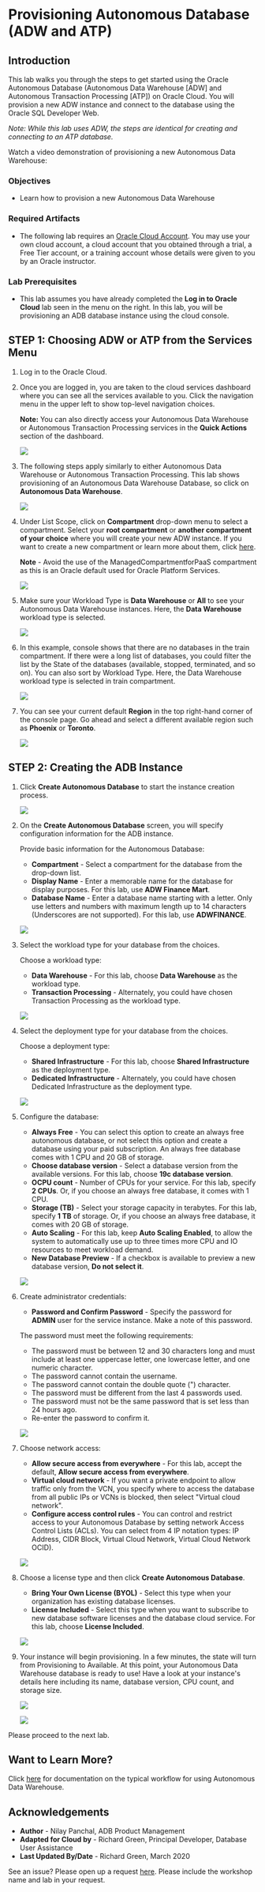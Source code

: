 # Provisioning Autonomous Database (ADW and ATP)

## Introduction

This lab walks you through the steps to get started using the Oracle Autonomous Database (Autonomous Data Warehouse [ADW] and Autonomous Transaction Processing [ATP]) on Oracle Cloud. You will provision a new ADW instance and connect to the database using the Oracle SQL Developer Web.

*Note: While this lab uses ADW, the steps are identical for creating and connecting to an ATP database.*

Watch a video demonstration of provisioning a new Autonomous Data Warehouse:

[](youtube:Q6hxMaAPghI)

### Objectives

- Learn how to provision a new Autonomous Data Warehouse

### Required Artifacts

- The following lab requires an <a href="https://www.oracle.com/cloud/free/" target="\_blank">Oracle Cloud Account</a>. You may use your own cloud account, a cloud account that you obtained through a trial, a Free Tier account, or a training account whose details were given to you by an Oracle instructor.

### Lab Prerequisites

- This lab assumes you have already completed the **Log in to Oracle Cloud** lab seen in the menu on the right. In this lab, you will be provisioning an ADB database instance using the cloud console.

## STEP 1: Choosing ADW or ATP from the Services Menu

1.  Log in to the Oracle Cloud.

2.  Once you are logged in, you are taken to the cloud services dashboard where you can see all the services available to you. Click the navigation menu in the upper left to show top-level navigation choices.

    __Note:__ You can also directly access your Autonomous Data Warehouse or Autonomous Transaction Processing services in the __Quick Actions__ section of the dashboard.

    ![](./images/Picture100-36.png " ")

3.  The following steps apply similarly to either Autonomous Data Warehouse or Autonomous Transaction Processing. This lab shows provisioning of an Autonomous Data Warehouse Database, so click on **Autonomous Data Warehouse**.

    ![](images/LabGuide1-39fb4a5b.png " ")

4.  Under List Scope, click on __Compartment__ drop-down menu to select a compartment. Select your __root compartment__ or __another compartment of your choice__ where you will create your new ADW instance. If you want to create a new compartment or learn more about them, click <a href="https://docs.cloud.oracle.com/iaas/Content/Identity/Tasks/managingcompartments.htm#three" target="\_blank">here</a>.

    __Note__ - Avoid the use of the ManagedCompartmentforPaaS compartment as this is an Oracle default used for Oracle Platform Services.

    ![](./images/step1.4-compartment.png " ")

5.  Make sure your Workload Type is __Data Warehouse__ or __All__ to see your Autonomous Data Warehouse instances. Here, the **Data Warehouse** workload type is selected.

    ![](./images/step1.5-workloadtype.png " ")

6.  In this example, console shows that there are no databases in the train compartment. If there were a long list of databases, you could filter the list by the State of the databases (available, stopped, terminated, and so on). You can also sort by Workload Type. Here, the Data Warehouse workload type is selected in train compartment.

    ![](./images/Compartment.png " ")

7.  You can see your current default **Region** in the top right-hand corner of the console page. Go ahead and select a different available region such as **Phoenix** or **Toronto**.

    ![](./images/Region.png " ")

## STEP 2: Creating the ADB Instance

1.  Click **Create Autonomous Database** to start the instance creation process.

    ![](./images/Picture100-23.png " ")

2.  On the __Create Autonomous Database__ screen, you will specify configuration information for the ADB instance.

    Provide basic information for the Autonomous Database:

    - __Compartment__ - Select a compartment for the database from the drop-down list.
    - __Display Name__ - Enter a memorable name for the database for display purposes. For this lab, use __ADW Finance Mart__.
    - __Database Name__ - Enter a database name starting with a letter. Only use letters and numbers with maximum length up to 14 characters (Underscores are not supported). For this lab, use __ADWFINANCE__.

    ![](./images/Picture100-26.png " ")

3.  Select the workload type for your database from the choices.

    Choose a workload type:

    - __Data Warehouse__ - For this lab, choose __Data Warehouse__ as the workload type.
    - __Transaction Processing__ - Alternately, you could have chosen Transaction Processing as the workload type.

    ![](./images/Picture100-26b.png " ")

4.  Select the deployment type for your database from the choices.

    Choose a deployment type:

    - __Shared Infrastructure__ - For this lab, choose __Shared Infrastructure__ as the deployment type.
    - __Dedicated Infrastructure__ - Alternately, you could have chosen Dedicated Infrastructure as the deployment type.

    ![](./images/Picture100-26_deployment_type.png " ")

5.  Configure the database:

    - __Always Free__ - You can select this option to create an always free autonomous database, or not select this option and create a database using your paid subscription. An always free database comes with 1 CPU and 20 GB of storage.
    - __Choose database version__ - Select a database version from the available versions. For this lab, choose __19c database version__.
    - __OCPU count__ - Number of CPUs for your service. For this lab, specify __2 CPUs__. Or, if you choose an always free database, it comes with 1 CPU.
    - __Storage (TB)__ - Select your storage capacity in terabytes. For this lab, specify __1 TB__ of storage. Or, if you choose an always free database, it comes with 20 GB of storage.
    - __Auto Scaling__ - For this lab, keep __Auto Scaling Enabled__, to allow the system to automatically use up to three times more CPU and IO resources to meet workload demand.
    - __New Database Preview__ - If a checkbox is available to preview a new database version, __Do not select it__.

    ![](./images/Picture100-26c.png " ")

6.  Create administrator credentials:

    - __Password and Confirm Password__ - Specify the password for __ADMIN__ user for the service instance. Make a note of this password.

    The password must meet the following requirements:
    - The password must be between 12 and 30 characters long and must include at least one uppercase letter, one lowercase letter, and one numeric character.
    - The password cannot contain the username.
    - The password cannot contain the double quote (") character.
    - The password must be different from the last 4 passwords used.
    - The password must not be the same password that is set less than 24 hours ago.
    - Re-enter the password to confirm it.

    ![](./images/Picture100-26d.png " ")

7.  Choose network access:

    - __Allow secure access from everywhere__ - For this lab, accept the default, __Allow secure access from everywhere__.
    - __Virtual cloud network__ - If you want a private endpoint to allow traffic only from the VCN, you specify where to access the database from all public IPs or VCNs is blocked, then select "Virtual cloud network".
    - __Configure access control rules__ - You can control and restrict access to your Autonomous Database by setting network Access Control Lists (ACLs). You can select from 4 IP notation types: IP Address, CIDR Block, Virtual Cloud Network, Virtual Cloud Network OCID).

    ![](./images/Picture100-26e.png " ")

8.  Choose a license type and then click __Create Autonomous Database__.

    - __Bring Your Own License (BYOL)__ - Select this type when your organization has existing database licenses.
    - __License Included__ - Select this type when you want to subscribe to new database software licenses and the database cloud service.  For this lab, choose __License Included__.

    ![](./images/Picture100-27.png " ")

9.  Your instance will begin provisioning. In a few minutes, the state will turn from Provisioning to Available. At this point, your Autonomous Data Warehouse database is ready to use! Have a look at your instance's details here including its name, database version, CPU count, and storage size.

    ![](./images/Picture100-32.png " ")

    ![](./images/step2.11-Picture100-39.png " ")

Please proceed to the next lab.

## Want to Learn More?

Click [here](https://docs.oracle.com/en/cloud/paas/autonomous-data-warehouse-cloud/user/autonomous-workflow.html#GUID-5780368D-6D40-475C-8DEB-DBA14BA675C3) for documentation on the typical workflow for using Autonomous Data Warehouse.

## Acknowledgements

- **Author** - Nilay Panchal, ADB Product Management
- **Adapted for Cloud by** - Richard Green, Principal Developer, Database User Assistance
- **Last Updated By/Date** - Richard Green, March 2020

See an issue?  Please open up a request [here](https://github.com/oracle/learning-library/issues).   Please include the workshop name and lab in your request.
